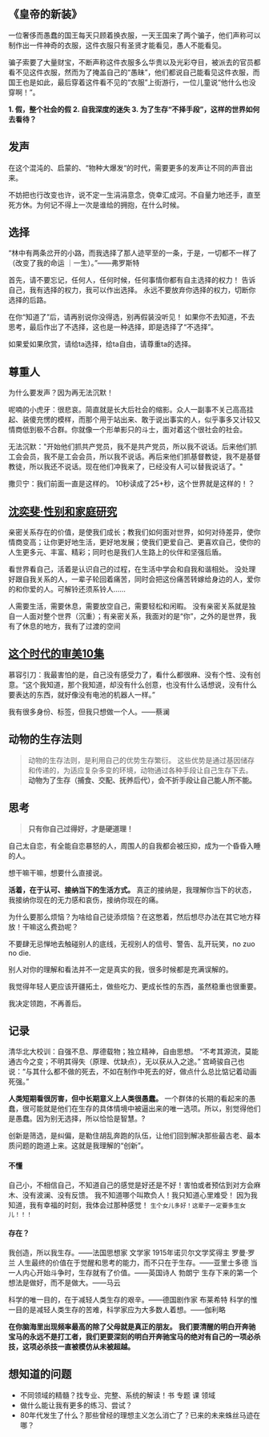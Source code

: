 ## 《皇帝的新装》
一位奢侈而愚蠢的国王每天只顾着换衣服，一天王国来了两个骗子，他们声称可以制作出一件神奇的衣服，这件衣服只有圣贤才能看见，愚人不能看见。

骗子索要了大量财宝，不断声称这件衣服多么华贵以及光彩夺目，被派去的官员都看不见这件衣服，然而为了掩盖自己的“愚昧”，他们都说自己能看见这件衣服，而国王也是如此，最后穿着这件看不见的“衣服”上街游行，一位儿童说“他什么也没穿啊！”。

**1. 假，整个社会的假  2. 自我深度的迷失 3. 为了生存“不择手段”，这样的世界如何去看待？**

##  发声
在这个混沌的、启蒙的、“物种大爆发“的时代，需要更多的发声让不同的声音出来。

不妨把也行改变也许，说不定一生涓涓意念，侥幸汇成河。不自量力地还手，直至死方休。为何记不得上一次是谁给的拥抱，在什么时候。

## 选择
“林中有两条岔开的小路，而我选择了那人迹罕至的一条，于是，一切都不一样了（改变了我的命运 ｜一生）。”——弗罗斯特

首先，请不要忘记，任何人，任何时候，任何事情你都有自主选择的权力！
告诉自己，我有选择的权力，我可以作出选择。
永远不要放弃你选择的权力，切断你选择的后路。

在你“知道了”后，请再别说你没得选，别再假装没听见！
如果你不去知道，不去思考，最后作出了不选择，这也是一种选择，即是选择了“不选择”。

如果爱如果欣赏，请给ta选择，给ta自由，请尊重ta的选择。

## 尊重人
为什么要发声？因为再无法沉默！

呢喃的小虎牙：很悲哀。简直就是长大后社会的缩影。众人一副事不关己高高挂起、装傻充愣的模样，而那个用于站出来、敢于说出事实的人，似乎事多又计较又情商低到极不合群。你就像一个形单影只的斗士，面对着这个很社会的社会。

无法沉默："开始他们抓共产党员，我不是共产党员，所以我不说话。后来他们抓工会会员，我不是工会会员，所以我不说话。再后来他们抓基督教徒，我不是基督教徒，所以我还不说话。现在他们冲我来了，已经没有人可以替我说话了。"

撒贝宁：我们前面一直是这样的。 10秒读成了25+秒，这个世界就是这样的！？


## [沈奕斐·性别和家庭研究](https://www.jianshu.com/p/4bcb1a5ff8aa)
亲密关系存在的价值，是使我们成长；教我们如何面对世界，如何对待差异，使你情商变高；让你更好地生活，更好地发展；使我们更爱自己、更喜欢自己，使你的人生更多元、丰富、精彩；同时也是我们人生路上的伙伴和坚强后盾。

看世界看自己，活着是认识自己的过程，在生活中学会和自我和谐相处。
没处理好跟自我关系的人，一辈子轮回着痛苦，同时会把这份痛苦转嫁给身边的人，爱你的和你爱的人。可解铃还须系铃人……

人需要生活，需要休息，需要放空自己，需要轻松和闲暇。
没有亲密关系就是独自一人面对整个世界（沉重）；有亲密关系，我面对的是“你”，之外的是世界，我有了休息的地方，我有了过渡的空间

## [这个时代的审美10集](https://www.jianshu.com/p/657ae40e765b)
慕容引刀：我最害怕的是，自己没有感受力了，看什么都很麻、没有个性、没有创意。“这个我知道，那个我知道，却没有什么创意，也没有什么话想说，没有什么要表达的东西，就好像没有电池的机器人一样。”

我有很多身份、标签，但我只想做一个人。——蔡澜

## 动物的生存法则
>动物的生存法则，是利用自己的优势生存繁衍。
这些优势是通过基因储存和传递的，为适应复杂多变的环境，动物通过各种手段让自己生存下去。
**动物为了生存（捕食、交配、抚养后代），会不折手段让自己能人所不能。**


## 思考
>**只有你自己过得好，才是硬道理！**

自己太自恋，有全能自恋暴怒的人，周围人的自我都会被压抑，成为一个昏昏入睡的人。

想干嘛干嘛，想要什么直接说。


**活着，在于认可、接纳当下的生活方式。**
真正的接纳是，我理解你当下的状态，我接纳你现在的无力感和哀伤，接纳你现在的痛。

为什么要那么烦恼？为啥给自己徒添烦恼？在这憋着，然后想尽办法在其它地方释放！干嘛这么费劲呢？

不要肆无忌惮地去触碰别人的底线，无视别人的信号、警告、乱开玩笑，no zuo no die.

别人对你的理解和看法并不一定是真实的我，很多时候都是充满误解的。

我觉得年轻人更应该开疆拓土，做些吃力、更成长性的东西，虽然稳重也很重要。

我决定领跑，不再善后。

## 记录
清华北大校训：自强不息、厚德载物；独立精神，自由思想。
“不考其源流，莫能通古今之变；不明其得失（原理、优缺点），无以获从入之途。”
宫崎骏自己也说：“与其什么都不做的死去，不如在制作中死去的好，做点什么总比惦记着动画死强。”

**人类短期看很厉害，但中长期意义上人类很愚蠢。**
一个群体的长期的看起来的愚蠢，很可能就是他们在生存的具体情境中被逼出来的唯一选项。所以，别觉得他们是愚蠢。因为别无选择，所以恰恰是智慧。?

创新是筛选，是纠偏，是勒住胡乱奔跑的队伍，让他们回到解决那些最古老、最本质问题的跑道上来。这就是我理解的“创新”。

#### 不懂
自己小，不相信自己，不知道自己的感觉是好还是不好！害怕或者预估到对方会麻木、没有波澜、没有反馈。
我不知道哪个叫欺负人！我只知道心里难受！
因为我知道，我有幸福的时刻，我体会过那种感觉！
`生个女儿多好！这辈子一定要多生女儿！！！`

#### 存在？
我创造，所以我生存。——法国思想家 文学家 1915年诺贝尔文学奖得主 罗曼·罗兰
人生最终的价值在于觉醒和思考的能力，而不只在于生存。——亚里士多德
当一人内心开始斗争时，生存就有了价值。——英国诗人 勃朗宁
生存下来的第一个想法是做好，而不是做大。——马云

科学的唯一目的，在于减轻人类生存的艰辛。——德国剧作家 布莱希特
科学的惟一目的是减轻人类生存的苦难，科学家应为大多数人着想。——伽利略

**在你脑海里出现频率最高的除了父母就是真正的朋友。**
**我们要清醒的明白开奔驰宝马的永远不是打工者，我们更要深刻的明白开奔驰宝马的绝对有自己的一项必杀技，这项必杀技一直被模仿从未被超越。**

## 想知道的问题
- 不同领域的精髓？找专业、完整、系统的解读！书 专题 课 领域
- 做什么能让我有更多的练习、尝试？
- 80年代发生了什么？那些曾经的理想主义怎么消亡了？已来的未来蛛丝马迹在哪？
